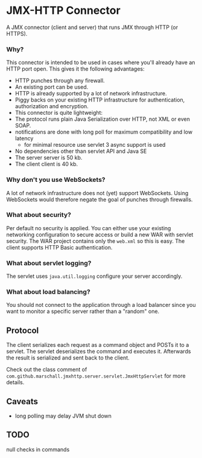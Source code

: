 JMX-HTTP Connector
==================

A JMX connector (client and server) that runs JMX through HTTP (or HTTPS).

### Why?

This connector is intended to be used in cases where you'll already have an HTTP port open. This gives it the following advantages:

 * HTTP punches through any firewall.
 * An existing port can be used.
 * HTTP is already supported by a lot of network infrastructure.
  * Piggy backs on your existing HTTP infrastructure for authentication, authorization and encryption.
 * This connector is quite lightweight:
  * The protocol runs plain Java Serialization over HTTP, not XML or even SOAP.
  * notifications are done with long poll for maximum compatibility and low latency
    * for minimal resource use servlet 3 async support is used
  * No dependencies other than servlet API and Java SE
   * The server server is 50 kb.
   * The client client is 40 kb.

### Why don't you use WebSockets?

A lot of network infrastructure does not (yet) support WebSockets. Using WebSockets would therefore negate the goal of punches through firewalls.

### What about security?

Per default no security is applied. You can either use your existing networking configuration to secure access or build a new WAR with servlet security. The WAR project contains only the `web.xml` so this is easy.
The client supports HTTP Basic authentication.

### What about servlet logging?

The servlet uses `java.util.logging` configure your server accordingly.

### What about load balancing?

You should not connect to the application through a load balancer since you want to monitor a specific server rather than a "random" one.

Protocol
--------

The client serializes each request as a command object and POSTs it to a servlet. The servlet deserializes the command and executes it. Afterwards the result is serialized and sent back to the client.

Check out the class comment of `com.github.marschall.jmxhttp.server.servlet.JmxHttpServlet` for more details.

Caveats
-------
 * long polling may delay JVM shut down

TODO
----
 null checks in commands


